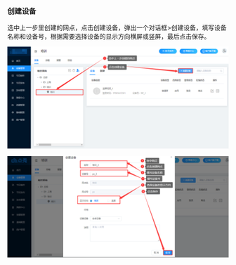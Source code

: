 ### 创建设备
选中上一步里创建的网点，点击创建设备，弹出一个对话框>创建设备，填写设备名称和设备号，根据需要选择设备的显示方向横屏或竖屏，最后点击保存。

![avatar](../images/terminal/28.png)

![avatar](../images/terminal/29.png)
